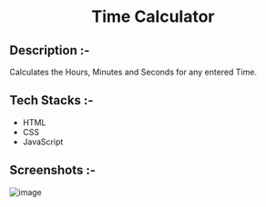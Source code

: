 # <p align="center">Time Calculator</p>

## Description :-

Calculates the Hours, Minutes and Seconds for any entered Time.

## Tech Stacks :-

- HTML
- CSS
- JavaScript

## Screenshots :-

![image](https://github.com/Rakesh9100/CalcDiverse/assets/73993775/53767be8-d40f-4383-aa0e-4c0531c9ed68)
